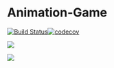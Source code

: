 # Animation-Game

[![Build Status](https://travis-ci.org/chickenalfredo/Animation-Game.svg?branch=develop)](https://travis-ci.org/chickenalfredo/Animation-Game)[![codecov](https://codecov.io/gh/chickenalfredo/Animation-Game/branch/develop/graph/badge.svg)](https://codecov.io/gh/chickenalfredo/Animation-Game)

<a href="https://codeclimate.com/github/chickenalfredo/Animation-Game/maintainability"><img src="https://api.codeclimate.com/v1/badges/aad711836e705103f279/maintainability" /></a>

<a href="https://codeclimate.com/github/chickenalfredo/Animation-Game/test_coverage"><img src="https://api.codeclimate.com/v1/badges/aad711836e705103f279/test_coverage" /></a>
